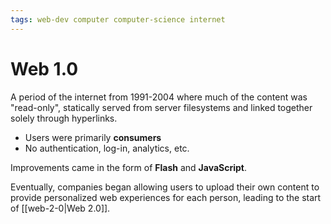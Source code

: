 ```yaml
---
tags: web-dev computer computer-science internet
---
```


# Web 1.0

A period of the internet from 1991-2004 where much of the content was "read-only", statically served from server filesystems and linked together solely through hyperlinks.

- Users were primarily **consumers**
- No authentication, log-in, analytics, etc.

Improvements came in the form of **Flash** and **JavaScript**.

Eventually, companies began allowing users to upload their own content to provide personalized web experiences for each person, leading to the start of [[web-2-0|Web 2.0]].
